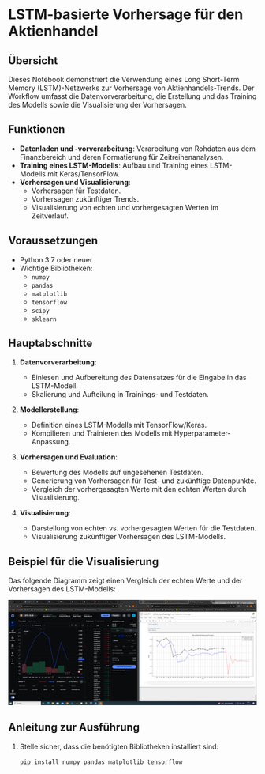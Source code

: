 # LSTM-basierte Vorhersage für den Aktienhandel

## Übersicht
Dieses Notebook demonstriert die Verwendung eines Long Short-Term Memory (LSTM)-Netzwerks zur Vorhersage von Aktienhandels-Trends. Der Workflow umfasst die Datenvorverarbeitung, die Erstellung und das Training des Modells sowie die Visualisierung der Vorhersagen.

## Funktionen
- **Datenladen und -vorverarbeitung**: Verarbeitung von Rohdaten aus dem Finanzbereich und deren Formatierung für Zeitreihenanalysen.
- **Training eines LSTM-Modells**: Aufbau und Training eines LSTM-Modells mit Keras/TensorFlow.
- **Vorhersagen und Visualisierung**:
  - Vorhersagen für Testdaten.
  - Vorhersagen zukünftiger Trends.
  - Visualisierung von echten und vorhergesagten Werten im Zeitverlauf.

## Voraussetzungen
- Python 3.7 oder neuer
- Wichtige Bibliotheken:
  - `numpy`
  - `pandas`
  - `matplotlib`
  - `tensorflow`
  - `scipy`
  - `sklearn`

## Hauptabschnitte
1. **Datenvorverarbeitung**:
   - Einlesen und Aufbereitung des Datensatzes für die Eingabe in das LSTM-Modell.
   - Skalierung und Aufteilung in Trainings- und Testdaten.

2. **Modellerstellung**:
   - Definition eines LSTM-Modells mit TensorFlow/Keras.
   - Kompilieren und Trainieren des Modells mit Hyperparameter-Anpassung.

3. **Vorhersagen und Evaluation**:
   - Bewertung des Modells auf ungesehenen Testdaten.
   - Generierung von Vorhersagen für Test- und zukünftige Datenpunkte.
   - Vergleich der vorhergesagten Werte mit den echten Werten durch Visualisierung.

4. **Visualisierung**:
   - Darstellung von echten vs. vorhergesagten Werten für die Testdaten.
   - Visualisierung zukünftiger Vorhersagen des LSTM-Modells.

## Beispiel für die Visualisierung
Das folgende Diagramm zeigt einen Vergleich der echten Werte und der Vorhersagen des LSTM-Modells:

![Vergleich der echten und vorhergesagten Werte](images/end_24-06-15-14-00.png)


## Anleitung zur Ausführung
1. Stelle sicher, dass die benötigten Bibliotheken installiert sind:
   ```bash
   pip install numpy pandas matplotlib tensorflow
